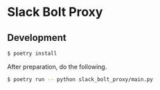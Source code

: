 # Slack Bolt Proxy

## Development

```sh
$ poetry install
```

After preparation, do the following.

```sh
$ poetry run -- python slack_bolt_proxy/main.py
```
